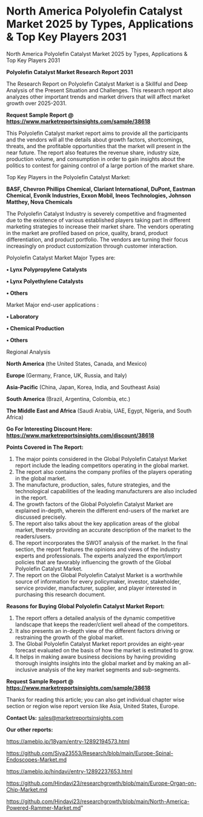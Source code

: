 # North America Polyolefin Catalyst Market 2025 by Types, Applications & Top Key Players 2031
North America Polyolefin Catalyst Market 2025 by Types, Applications & Top Key Players 2031

<strong>Polyolefin Catalyst Market Research Report 2031</strong>

The Research Report on Polyolefin Catalyst Market is a Skillful and Deep Analysis of the Present Situation and Challenges. This research report also analyzes other important trends and market drivers that will affect market growth over 2025-2031.

<strong>Request Sample Report @ <a href=https://www.marketreportsinsights.com/sample/38618>https://www.marketreportsinsights.com/sample/38618</a></strong>

This Polyolefin Catalyst market report aims to provide all the participants and the vendors will all the details about growth factors, shortcomings, threats, and the profitable opportunities that the market will present in the near future. The report also features the revenue share, industry size, production volume, and consumption in order to gain insights about the politics to contest for gaining control of a large portion of the market share.

Top Key Players in the Polyolefin Catalyst Market:

<strong>BASF, Chevron Phillips Chemical, Clariant International, DuPont, Eastman Chemical, Evonik Industries, Exxon Mobil, Ineos Technologies, Johnson Matthey, Nova Chemicals</strong>

The Polyolefin Catalyst Industry is severely competitive and fragmented due to the existence of various established players taking part in different marketing strategies to increase their market share. The vendors operating in the market are profiled based on price, quality, brand, product differentiation, and product portfolio. The vendors are turning their focus increasingly on product customization through customer interaction.

Polyolefin Catalyst Market Major Types are:

<strong>•  Lynx Polypropylene Catalysts

•  Lynx Polyethylene Catalysts

•  Others</strong>

Market Major end-user applications :

<strong>•  Laboratory

•  Chemical Production

•  Others</strong>

Regional Analysis

</u><strong><b>North America</b></strong> (the United States, Canada, and Mexico)

<strong><b>Europe </b></strong>(Germany, France, UK, Russia, and Italy)

<strong><b>Asia-Pacific</b></strong> (China, Japan, Korea, India, and Southeast Asia)

<strong><b>South America</b></strong> (Brazil, Argentina, Colombia, etc.)

<strong><b>The Middle East and Africa</b></strong> (Saudi Arabia, UAE, Egypt, Nigeria, and South Africa)

<strong>Go For Interesting Discount Here: <a href=https://www.marketreportsinsights.com/discount/38618>https://www.marketreportsinsights.com/discount/38618</a></strong>

<strong>Points Covered in The Report:</strong>
<ol>
  <li>The major points considered in the Global Polyolefin Catalyst Market report include the leading competitors operating in the global market.</li>
  <li>The report also contains the company profiles of the players operating in the global market.</li>
  <li>The manufacture, production, sales, future strategies, and the technological capabilities of the leading manufacturers are also included in the report.</li>
  <li>The growth factors of the Global Polyolefin Catalyst Market are explained in-depth, wherein the different end-users of the market are discussed precisely.</li>
  <li>The report also talks about the key application areas of the global market, thereby providing an accurate description of the market to the readers/users.</li>
  <li>The report incorporates the SWOT analysis of the market. In the final section, the report features the opinions and views of the industry experts and professionals. The experts analyzed the export/import policies that are favorably influencing the growth of the Global Polyolefin Catalyst Market.</li>
  <li>The report on the Global Polyolefin Catalyst Market is a worthwhile source of information for every policymaker, investor, stakeholder, service provider, manufacturer, supplier, and player interested in purchasing this research document.</li>
</ol>
<strong>Reasons for Buying Global Polyolefin Catalyst Market Report:</strong>

<ol>
  <li>The report offers a detailed analysis of the dynamic competitive landscape that keeps the reader/client well ahead of the competitors.</li>
  <li>It also presents an in-depth view of the different factors driving or restraining the growth of the global market.</li>
  <li>The Global Polyolefin Catalyst Market report provides an eight-year forecast evaluated on the basis of how the market is estimated to grow.</li>
  <li>It helps in making aware business decisions by having providing thorough insights insights into the global market and by making an all-inclusive analysis of the key market segments and sub-segments.</li>
</ol>
<strong>Request Sample Report @ <a href=https://www.marketreportsinsights.com/sample/38618>https://www.marketreportsinsights.com/sample/38618</a></strong>


Thanks for reading this article; you can also get individual chapter wise section or region wise report version like Asia, United States, Europe.

<strong>Contact Us:</strong>
sales@marketreportsinsights.com

<strong>Our other reports:</strong>

<a href=https://ameblo.jp/18yam/entry-12892194573.html>https://ameblo.jp/18yam/entry-12892194573.html</a>

<a href=https://github.com/Siya23553/Research/blob/main/Europe-Spinal-Endoscopes-Market.md>https://github.com/Siya23553/Research/blob/main/Europe-Spinal-Endoscopes-Market.md</a>

<a href=https://ameblo.jp/hindavi/entry-12892237653.html>https://ameblo.jp/hindavi/entry-12892237653.html</a>

<a href=https://github.com/Hindavi23/researchgrowth/blob/main/Europe-Organ-on-Chip-Market.md>https://github.com/Hindavi23/researchgrowth/blob/main/Europe-Organ-on-Chip-Market.md</a>

<a href=https://github.com/Hindavi23/researchgrowth/blob/main/North-America-Powered-Rammer-Market.md>https://github.com/Hindavi23/researchgrowth/blob/main/North-America-Powered-Rammer-Market.md</a>"
